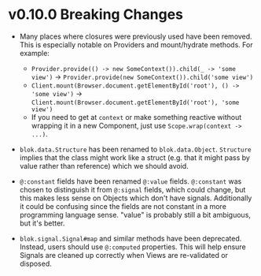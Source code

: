 # v0.10.0 Breaking Changes

- Many places where closures were previously used have been removed. This is especially notable on Providers and mount/hydrate methods. For example:
  - `Provider.provide(() -> new SomeContext()).child(_ -> 'some view')` -> `Provider.provide(new SomeContext()).child('some view')`
  - `Client.mount(Browser.document.getElementById('root'), () -> 'some view')` -> `Client.mount(Browser.document.getElementById('root'), 'some view')`
  - If you need to get at `context` or make something reactive without wrapping it in a new Component, just use `Scope.wrap(context -> ...)`.

- `blok.data.Structure` has been renamed to `blok.data.Object`. `Structure` implies that the class might work like a struct (e.g. that it might pass by value rather than reference) which we should avoid.

- `@:constant` fields have been renamed `@:value` fields. `@:constant` was chosen to distinguish it from `@:signal` fields, which could change, but this makes less sense on Objects which don't have signals. Additionally it could be confusing since the fields are not constant in a more programming language sense. "value" is probably still a bit ambiguous, but it's better.

- `blok.signal.Signal#map` and similar methods have been deprecated. Instead, users should use `@:computed` properties. This will help ensure Signals are cleaned up correctly when Views are re-validated or disposed. 
